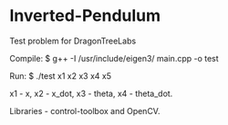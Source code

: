 # Inverted-Pendulum
Test problem for DragonTreeLabs

Compile: $ g++ -I /usr/include/eigen3/ main.cpp -o test

Run: $ ./test x1 x2 x3 x4 x5

x1 - x, x2 - x_dot, x3 - theta, x4 - theta_dot.

Libraries - control-toolbox and OpenCV.

